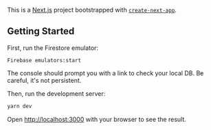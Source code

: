 This is a [Next.js](https://nextjs.org/) project bootstrapped with [`create-next-app`](https://github.com/vercel/next.js/tree/canary/packages/create-next-app).

## Getting Started

First, run the Firestore emulator:

```
Firebase emulators:start
```

The console should prompt you with a link to check your local DB. Be careful, it's not persistent. 


Then, run the development server:

```bash
yarn dev
```

Open [http://localhost:3000](http://localhost:3000) with your browser to see the result.
